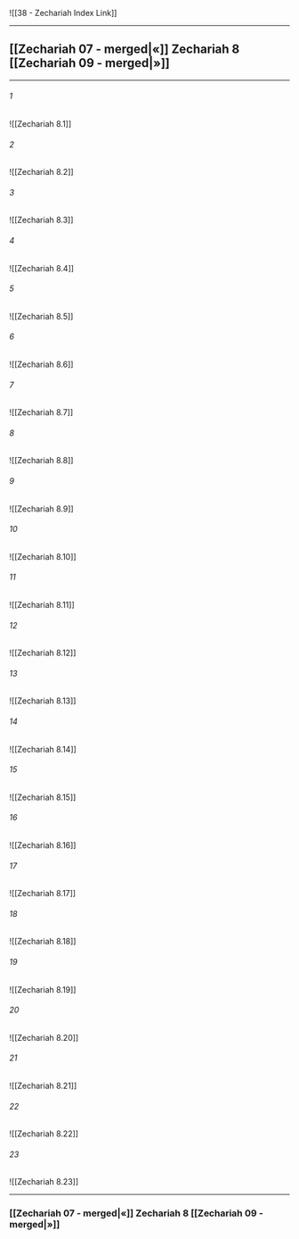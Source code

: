 ![[38 - Zechariah Index Link]]

---

##  [[Zechariah 07 - merged|«]] Zechariah 8 [[Zechariah 09 - merged|»]]

---

###### 1
![[Zechariah 8.1]] 

###### 2
![[Zechariah 8.2]] 

###### 3
![[Zechariah 8.3]] 

###### 4
![[Zechariah 8.4]]

###### 5 
![[Zechariah 8.5]] 

###### 6
![[Zechariah 8.6]] 

###### 7
![[Zechariah 8.7]] 

###### 8
![[Zechariah 8.8]] 

###### 9
![[Zechariah 8.9]] 

###### 10
![[Zechariah 8.10]] 

###### 11
![[Zechariah 8.11]] 

###### 12
![[Zechariah 8.12]]

###### 13
![[Zechariah 8.13]] 

###### 14
![[Zechariah 8.14]] 

###### 15
![[Zechariah 8.15]]

###### 16
![[Zechariah 8.16]] 

###### 17
![[Zechariah 8.17]]

###### 18
![[Zechariah 8.18]] 

###### 19
![[Zechariah 8.19]] 

###### 20
![[Zechariah 8.20]]

###### 21
![[Zechariah 8.21]] 

###### 22
![[Zechariah 8.22]] 

###### 23
![[Zechariah 8.23]]


---
###  [[Zechariah 07 - merged|«]] Zechariah 8 [[Zechariah 09 - merged|»]]
